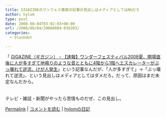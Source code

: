 ```yaml
---
title: GIGAZINEのワンフェス事故の記事の見出しはメディアとしてはNGだろ
author: hylom
type: post
date: 2008-08-04T03:02:03+00:00
url: /2008/08/04/20080804-030203/
categories:
  - Slashdot

---
```

「 [GIGAZINE（ギガジン） &#8211; 【速報】ワンダーフェスティバル2008夏、開場直後に人が多すぎて地鳴りのような音とともに4階から1階へエスカレーターがぶっ壊れて逆流、けが人発生][1]」という記事なんだが、「人が多すぎて」→「ぶっ壊れて逆流」、という見出しはメディアとしてはダメだろ。だって、原因はまだ未定なんだから。  
</br>   
テレビ・雑誌・新聞がやったら苦情ものだぜ、この見出し。 

   [Permalink][2] |    [コメントを読む][3] |    [hylomの日記][4] 

</br>

 [1]: http://gigazine.net/index.php?/news/20080803_wf2008_open/
 [2]: http://slashdot.jp/~hylom/journal/448106
 [3]: http://slashdot.jp/~hylom/journal/448106#acomments
 [4]: http://slashdot.jp/~hylom/journal/